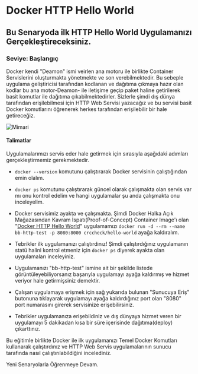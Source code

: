 # Docker HTTP Hello World  

## Bu Senaryoda ilk HTTP Hello World Uygulamanızı Gerçekleştireceksiniz.  

###  Seviye: Başlangıç

Docker kendi "Deamon" ismi veirlen ana motoru ile birlikte Container Servislerini oluşturmakta yönetmekte ve son verebilmektedir. Bu sebeple uygulama geliştiricisi tarafından kodlanan ve dağıtıma çıkmaya hazır olan kodlar bu ana motor-Deamon- ile iletişime geçip paket haline getirilerek basit komutlar ile dağıtıma çıkabilmektedirler. Sizlerle şimdi dış dünya tarafından erişilebilmesi için HTTP Web Servisi yazacağız ve bu servisi basit Docker komutlarını öğrenerek herkes tarafından erişilebilir bir hale getireceğiz.  

![Mimari](https://cdn.bulutbilisimciler.com/public/images/pg/bba-scenario-hello-world.png)  


#### Talimatlar  

Uygulamalarımızı servis eder hale getirmek için sırasıyla aşağıdaki adımları gerçekleştirmemiz gerekmektedir.    

- ``docker --version`` komutunu çalıştırarak Docker servisinin çalıştığından emin olalım.  

- ``docker ps`` komutunu çalıştırarak güncel olarak çalışmakta olan servis var mı onu kontrol edelim ve hangi uygulamalar şu anda çalışmakta onu inceleyelim.  

- Docker servisimiz ayakta ve çalışmakta. Şimdi Docker Halka Açık Mağazasından Kavram İspatı(Proof-of-Concept) Container Image'ı olan "[Docker HTTP Hello World](https://hub.docker.com/r/crccheck/hello-world)" uygulamamızı ``docker run -d --rm --name bb-http-test -p 8080:8000 crccheck/hello-world`` ayağa kaldıralım.  

- Tebrikler ilk uygulamanızı çalıştırdınız! Şimdi çalıştırdığınız uygulamanın statü halini kontrol etmeniz için ``docker ps`` diyerek ayakta olan uygulamaları inceleyiniz.  

- Uygulamanızı "bb-http-test" ismine ait bir şekilde listede görüntüleyebiliyorsanız başarıyla uygulamayı ayağa kaldırmış ve hizmet veriyor hale getirmişsiniz demektir.  

- Çalışan uygulamaya erişmek için sağ yukarıda bulunan "Sunucuya Eriş" butonuna tıklayarak uygulamayı ayağa kaldırdığınız port olan "8080" port numarasını girerek servisinize erişebilirsiniz.  

- Tebrikler uygulamanıza erişebildiniz ve dış dünyaya hizmet veren bir uygulamayı 5 dakikadan kısa bir süre içerisinde dağıtıma(deploy) çıkarttınız.  

Bu eğitimle birlikte Docker ile ilk uygulamanızı Temel Docker Komutları kullanarak çalıştırdınız ve HTTP Web Servis uygulamalarının sunucu tarafında nasıl çalıştırılabildiğini incelediniz.  

Yeni Senaryolarla Öğrenmeye Devam.  







